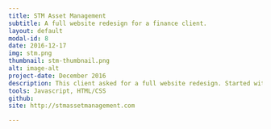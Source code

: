 ```yaml
---
title: STM Asset Management
subtitle: A full website redesign for a finance client.
layout: default
modal-id: 8
date: 2016-12-17
img: stm.png
thumbnail: stm-thumbnail.png
alt: image-alt
project-date: December 2016
description: This client asked for a full website redesign. Started with a base theme and customized it to the client's specifications.
tools: Javascript, HTML/CSS
github:
site: http://stmassetmanagement.com

---
```

